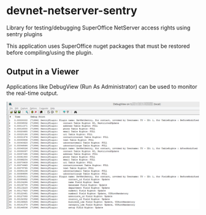 # devnet-netserver-sentry
Library for testing/debugging SuperOffice NetServer access rights using sentry plugins

This application uses SuperOffice nuget packages that must be restored before compiling/using the plugin.

## Output in a Viewer

Applications like DebugView (Run As Administrator) can be used to monitor the real-time output.

![Output](/assets/images/DebugViewOutput.png)